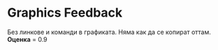 
# Graphics Feedback #
Без линкове и команди в графиката. Няма как да се копират оттам. 
**Оценка** = 0.9
